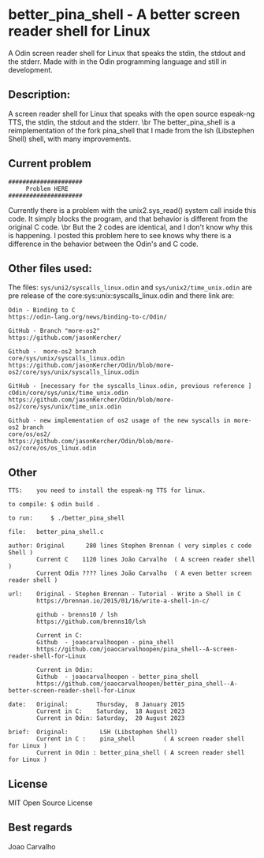 # better_pina_shell - A better screen reader shell for Linux
A Odin screen reader shell for Linux that speaks the stdin, the stdout and the stderr. Made with in the Odin programming language and still in development.

## Description: 
A screen reader shell for Linux that speaks with the open source espeak-ng TTS, the stdin, the stdout and the stderr. \br
The better_pina_shell is a reimplementation of the fork pina_shell that I made from the lsh (Libstephen Shell) shell, with many improvements.

## Current problem

``` 
#####################
     Problem HERE
#####################
```
Currently there is a problem with the unix2.sys_read() system call inside this code. It simply blocks the program, and that behavior is different from the original C code. \br
But the 2 codes are identical, and I don't know why this is happening. I posted this problem here to see knows why there is a difference in the behavior between the Odin's and C code.

## Other files used:
The files: ```sys/uni2/syscalls_linux.odin``` and ```sys/unix2/time_unix.odin``` are pre release of the core:sys:unix:syscalls_linux.odin and there link are:

```
Odin - Binding to C 
https://odin-lang.org/news/binding-to-c/Odin/

GitHub - Branch "more-os2"
https://github.com/jasonKercher/

Github -  more-os2 branch
core/sys/unix/syscalls_linux.odin
https://github.com/jasonKercher/Odin/blob/more-os2/core/sys/unix/syscalls_linux.odin

GitHub - [necessary for the syscalls_linux.odin, previous reference ]
cOdin/core/sys/unix/time_unix.odin
https://github.com/jasonKercher/Odin/blob/more-os2/core/sys/unix/time_unix.odin

Github - new implementation of os2 usage of the new syscalls in more-os2 branch
core/os/os2/
https://github.com/jasonKercher/Odin/blob/more-os2/core/os/os_linux.odin
```

## Other

```
TTS:    you need to install the espeak-ng TTS for linux. 

to compile: $ odin build .
  
to run:     $ ./better_pina_shell

file:   better_pina_shell.c

author: Original      280 lines Stephen Brennan ( very simples c code Shell )
        Current C    1120 lines João Carvalho  ( A screen reader shell )
        Current Odin ???? lines João Carvalho  ( A even better screen reader shell )

url:    Original - Stephen Brennan - Tutorial - Write a Shell in C
        https://brennan.io/2015/01/16/write-a-shell-in-c/
          
        github - brenns10 / lsh
        https://github.com/brenns10/lsh

        Current in C:
        Github  - joaocarvalhoopen - pina_shell
        https://github.com/joaocarvalhoopen/pina_shell--A-screen-reader-shell-for-Linux

        Current in Odin:
        Github  - joaocarvalhoopen - better_pina_shell
        https://github.com/joaocarvalhoopen/better_pina_shell--A-better-screen-reader-shell-for-Linux

date:   Original:        Thursday,  8 January 2015
        Current in C:    Saturday,  18 August 2023
        Current in Odin: Saturday,  20 August 2023

brief:  Original:         LSH (Libstephen Shell)
        Current in C :    pina_shell        ( A screen reader shell for Linux )
        Current in Odin : better_pina_shell ( A screen reader shell for Linux )
```

## License
MIT Open Source License

## Best regards
Joao Carvalho

